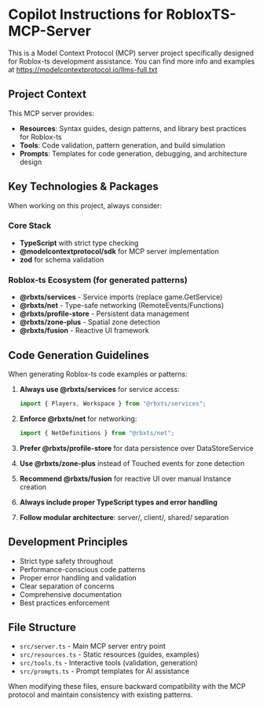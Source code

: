 <!-- Use this file to provide workspace-specific custom instructions to Copilot. For more details, visit https://code.visualstudio.com/docs/copilot/copilot-customization#_use-a-githubcopilotinstructionsmd-file -->

# Copilot Instructions for RobloxTS-MCP-Server

This is a Model Context Protocol (MCP) server project specifically designed for Roblox-ts development assistance. You can find more info and examples at https://modelcontextprotocol.io/llms-full.txt

## Project Context

This MCP server provides:
- **Resources**: Syntax guides, design patterns, and library best practices for Roblox-ts
- **Tools**: Code validation, pattern generation, and build simulation
- **Prompts**: Templates for code generation, debugging, and architecture design

## Key Technologies & Packages

When working on this project, always consider:

### Core Stack
- **TypeScript** with strict type checking
- **@modelcontextprotocol/sdk** for MCP server implementation
- **zod** for schema validation

### Roblox-ts Ecosystem (for generated patterns)
- **@rbxts/services** - Service imports (replace game.GetService)
- **@rbxts/net** - Type-safe networking (RemoteEvents/Functions)
- **@rbxts/profile-store** - Persistent data management
- **@rbxts/zone-plus** - Spatial zone detection
- **@rbxts/fusion** - Reactive UI framework

## Code Generation Guidelines

When generating Roblox-ts code examples or patterns:

1. **Always use @rbxts/services** for service access:
   ```typescript
   import { Players, Workspace } from "@rbxts/services";
   ```

2. **Enforce @rbxts/net** for networking:
   ```typescript
   import { NetDefinitions } from "@rbxts/net";
   ```

3. **Prefer @rbxts/profile-store** for data persistence over DataStoreService

4. **Use @rbxts/zone-plus** instead of Touched events for zone detection

5. **Recommend @rbxts/fusion** for reactive UI over manual Instance creation

6. **Always include proper TypeScript types and error handling**

7. **Follow modular architecture**: server/, client/, shared/ separation

## Development Principles

- Strict type safety throughout
- Performance-conscious code patterns
- Proper error handling and validation
- Clear separation of concerns
- Comprehensive documentation
- Best practices enforcement

## File Structure

- `src/server.ts` - Main MCP server entry point
- `src/resources.ts` - Static resources (guides, examples)
- `src/tools.ts` - Interactive tools (validation, generation)
- `src/prompts.ts` - Prompt templates for AI assistance

When modifying these files, ensure backward compatibility with the MCP protocol and maintain consistency with existing patterns.
